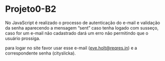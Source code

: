 # Projeto0-B2

No JavaScript é realizado o processo de autenticação do e-mail e validação da senha aparecendo a mensagem “sent” caso tenha logado com susseço, caso for um e-mail não cadastrado dará um erro não permitindo que o usuário prossiga.

para logar no site favor usar esse e-mail (eve.holt@reqres.in) e a correspondente senha (cityslicka).
